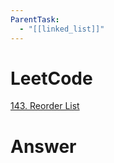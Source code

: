 ```yaml
---
ParentTask:
  - "[[linked_list]]"
---
```


# LeetCode
[143. Reorder List](https://leetcode.com/problems/reorder-list/)

# Answer
```Cpp
